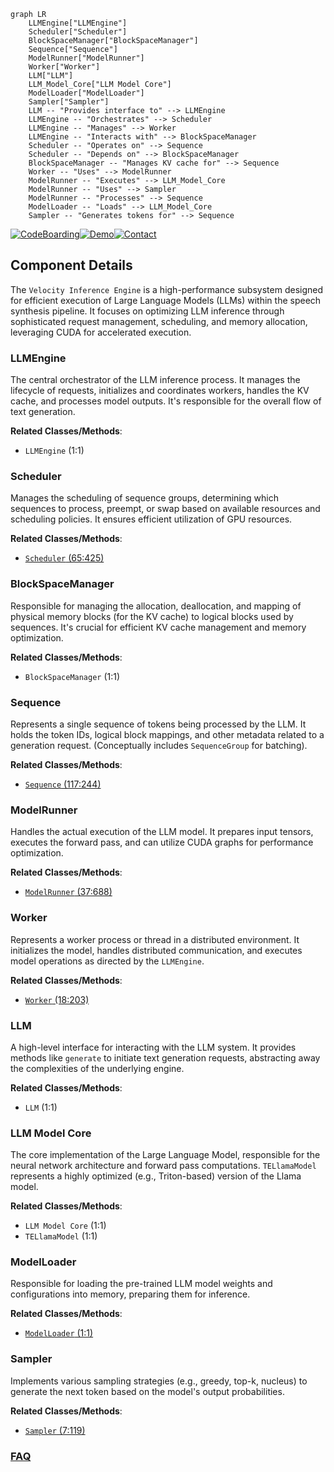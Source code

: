 ```mermaid
graph LR
    LLMEngine["LLMEngine"]
    Scheduler["Scheduler"]
    BlockSpaceManager["BlockSpaceManager"]
    Sequence["Sequence"]
    ModelRunner["ModelRunner"]
    Worker["Worker"]
    LLM["LLM"]
    LLM_Model_Core["LLM Model Core"]
    ModelLoader["ModelLoader"]
    Sampler["Sampler"]
    LLM -- "Provides interface to" --> LLMEngine
    LLMEngine -- "Orchestrates" --> Scheduler
    LLMEngine -- "Manages" --> Worker
    LLMEngine -- "Interacts with" --> BlockSpaceManager
    Scheduler -- "Operates on" --> Sequence
    Scheduler -- "Depends on" --> BlockSpaceManager
    BlockSpaceManager -- "Manages KV cache for" --> Sequence
    Worker -- "Uses" --> ModelRunner
    ModelRunner -- "Executes" --> LLM_Model_Core
    ModelRunner -- "Uses" --> Sampler
    ModelRunner -- "Processes" --> Sequence
    ModelLoader -- "Loads" --> LLM_Model_Core
    Sampler -- "Generates tokens for" --> Sequence
```
[![CodeBoarding](https://img.shields.io/badge/Generated%20by-CodeBoarding-9cf?style=flat-square)](https://github.com/CodeBoarding/CodeBoarding)[![Demo](https://img.shields.io/badge/Try%20our-Demo-blue?style=flat-square)](https://www.codeboarding.org/demo)[![Contact](https://img.shields.io/badge/Contact%20us%20-%20contact@codeboarding.org-lightgrey?style=flat-square)](mailto:contact@codeboarding.org)

## Component Details

The `Velocity Inference Engine` is a high-performance subsystem designed for efficient execution of Large Language Models (LLMs) within the speech synthesis pipeline. It focuses on optimizing LLM inference through sophisticated request management, scheduling, and memory allocation, leveraging CUDA for accelerated execution.

### LLMEngine
The central orchestrator of the LLM inference process. It manages the lifecycle of requests, initializes and coordinates workers, handles the KV cache, and processes model outputs. It's responsible for the overall flow of text generation.


**Related Classes/Methods**:

- `LLMEngine` (1:1)


### Scheduler
Manages the scheduling of sequence groups, determining which sequences to process, preempt, or swap based on available resources and scheduling policies. It ensures efficient utilization of GPU resources.


**Related Classes/Methods**:

- <a href="https://github.com/2noise/ChatTTS/blob/master/ChatTTS/model/velocity/scheduler.py#L65-L425" target="_blank" rel="noopener noreferrer">`Scheduler` (65:425)</a>


### BlockSpaceManager
Responsible for managing the allocation, deallocation, and mapping of physical memory blocks (for the KV cache) to logical blocks used by sequences. It's crucial for efficient KV cache management and memory optimization.


**Related Classes/Methods**:

- `BlockSpaceManager` (1:1)


### Sequence
Represents a single sequence of tokens being processed by the LLM. It holds the token IDs, logical block mappings, and other metadata related to a generation request. (Conceptually includes `SequenceGroup` for batching).


**Related Classes/Methods**:

- <a href="https://github.com/2noise/ChatTTS/blob/master/ChatTTS/model/velocity/sequence.py#L117-L244" target="_blank" rel="noopener noreferrer">`Sequence` (117:244)</a>


### ModelRunner
Handles the actual execution of the LLM model. It prepares input tensors, executes the forward pass, and can utilize CUDA graphs for performance optimization.


**Related Classes/Methods**:

- <a href="https://github.com/2noise/ChatTTS/blob/master/ChatTTS/model/velocity/model_runner.py#L37-L688" target="_blank" rel="noopener noreferrer">`ModelRunner` (37:688)</a>


### Worker
Represents a worker process or thread in a distributed environment. It initializes the model, handles distributed communication, and executes model operations as directed by the `LLMEngine`.


**Related Classes/Methods**:

- <a href="https://github.com/2noise/ChatTTS/blob/master/ChatTTS/model/velocity/worker.py#L18-L203" target="_blank" rel="noopener noreferrer">`Worker` (18:203)</a>


### LLM
A high-level interface for interacting with the LLM system. It provides methods like `generate` to initiate text generation requests, abstracting away the complexities of the underlying engine.


**Related Classes/Methods**:

- `LLM` (1:1)


### LLM Model Core
The core implementation of the Large Language Model, responsible for the neural network architecture and forward pass computations. `TELlamaModel` represents a highly optimized (e.g., Triton-based) version of the Llama model.


**Related Classes/Methods**:

- `LLM Model Core` (1:1)
- `TELlamaModel` (1:1)


### ModelLoader
Responsible for loading the pre-trained LLM model weights and configurations into memory, preparing them for inference.


**Related Classes/Methods**:

- <a href="https://github.com/2noise/ChatTTS/blob/master/ChatTTS/model/velocity/model_loader.py#L1-L1" target="_blank" rel="noopener noreferrer">`ModelLoader` (1:1)</a>


### Sampler
Implements various sampling strategies (e.g., greedy, top-k, nucleus) to generate the next token based on the model's output probabilities.


**Related Classes/Methods**:

- <a href="https://github.com/2noise/ChatTTS/blob/master/ChatTTS/model/velocity/sampler.py#L7-L119" target="_blank" rel="noopener noreferrer">`Sampler` (7:119)</a>




### [FAQ](https://github.com/CodeBoarding/GeneratedOnBoardings/tree/main?tab=readme-ov-file#faq)